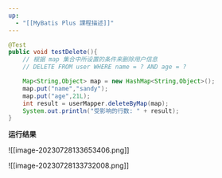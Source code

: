 ```yaml
---
up:
  - "[[MyBatis Plus 課程描述]]"
---
```

```java
@Test
public void testDelete(){
	// 根据 map 集合中所设置的条件来删除用户信息
	// DELETE FROM user WHERE name = ? AND age = ?

	Map<String,Object> map = new HashMap<String,Object>();
	map.put("name","sandy");
	map.put("age",21L);
	int result = userMapper.deleteByMap(map);
	System.out.println("受影响的行数: " + result);
}
```

**运行结果**

![[image-20230728133653406.png]]

![[image-20230728133732008.png]]